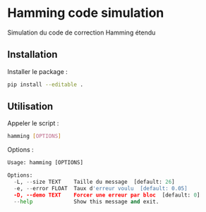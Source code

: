 # Hamming code simulation

Simulation du code de correction Hamming étendu

## Installation

Installer le package :

```bash
pip install --editable .
```

## Utilisation

Appeler le script :
```bash
hamming [OPTIONS]
```
Options :
```python
Usage: hamming [OPTIONS]

Options:
  -L, --size TEXT    Taille du message  [default: 26]
  -e, --error FLOAT  Taux d'erreur voulu  [default: 0.05]
  -D, --demo TEXT    Forcer une erreur par bloc  [default: 0]
  --help             Show this message and exit.
```

